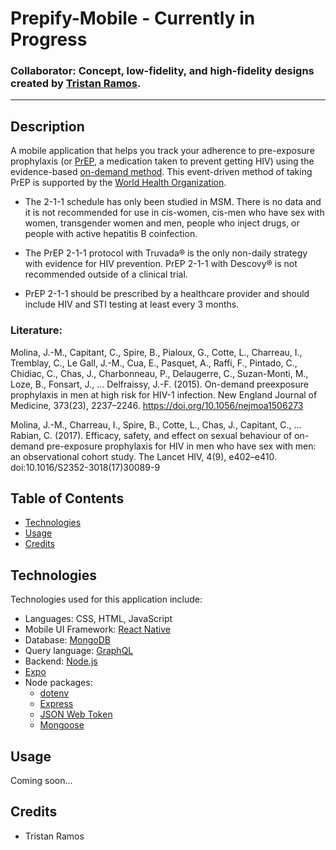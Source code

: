 # Prepify-Mobile - Currently in Progress

### Collaborator: Concept, low-fidelity, and high-fidelity designs created by [Tristan Ramos](https://www.ramostristan.com/case-studies/my-passion-project). 
---

## Description 
A mobile application that helps you track your adherence to pre-exposure prophylaxis (or [PrEP](https://www.cdc.gov/hiv/risk/prep/index.html#:~:text=Pre%2Dexposure%20prophylaxis%20(or%20PrEP,use%20by%20at%20least%2074%25.) ), a medication taken to prevent getting HIV) using the evidence-based [on-demand method](https://www.cdc.gov/hiv/basics/prep/on-demand-prep.html). This event-driven method of taking PrEP is supported by the [World Health Organization](https://iris.who.int/bitstream/handle/10665/360861/9789240053694-eng.pdf?sequence=1). 

- The 2-1-1 schedule has only been studied in MSM. There is no data and it is not recommended for use in cis-women, cis-men who have sex with women, transgender women and men, people who inject drugs, or people with active hepatitis B coinfection.

- The PrEP 2-1-1 protocol with Truvada® is the only non-daily strategy with evidence for HIV prevention. PrEP 2-1-1 with Descovy® is not recommended outside of a clinical trial.

- PrEP 2-1-1 should be prescribed by a healthcare provider and should include HIV and STI testing at least every 3 months.

### Literature: 

Molina, J.-M., Capitant, C., Spire, B., Pialoux, G., Cotte, L., Charreau, I., Tremblay, C., Le Gall, J.-M., Cua, E., Pasquet, A., Raffi, F., Pintado, C., Chidiac, C., Chas, J., Charbonneau, P., Delaugerre, C., Suzan-Monti, M., Loze, B., Fonsart, J., … Delfraissy, J.-F. (2015). On-demand preexposure prophylaxis in men at high risk for HIV-1 infection. New England Journal of Medicine, 373(23), 2237–2246. https://doi.org/10.1056/nejmoa1506273 

Molina, J.-M., Charreau, I., Spire, B., Cotte, L., Chas, J., Capitant, C., … Rabian, C. (2017). Efficacy, safety, and effect on sexual behaviour of on-demand pre-exposure prophylaxis for HIV in men who have sex with men: an observational cohort study. The Lancet HIV, 4(9), e402–e410. doi:10.1016/S2352-3018(17)30089-9

## Table of Contents
- [Technologies](#technologies)
- [Usage](#usage)
- [Credits](#credits)

## Technologies 
Technologies used for this application include: 
- Languages: CSS, HTML, JavaScript
- Mobile UI Framework: [React Native](https://reactnative.dev/)
- Database: [MongoDB](https://www.mongodb.com/)
- Query language: [GraphQL](https://graphql.org/)
- Backend: [Node.js](https://nodejs.org/en)
- [Expo](https://expo.dev/)
- Node packages:
  - [dotenv](https://www.npmjs.com/package/dotenv)
  - [Express](https://www.npmjs.com/package/express)
  - [JSON Web Token](https://jwt.io/)
  - [Mongoose](https://mongoosejs.com/)
 

## Usage 
Coming soon...

## Credits 
  - Tristan Ramos

